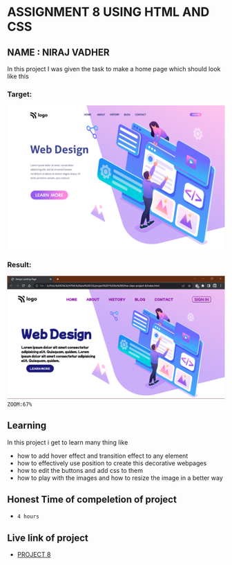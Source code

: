 # ASSIGNMENT 8 USING HTML AND CSS

## NAME : NIRAJ VADHER 

In this project I was given the task to make a home page which should look like this

### Target:
![target](8.png)

### Result:
![result](result.png)
`ZOOM:67%`
## Learning
In this project i get to learn many thing like
- how to add hover effect and transition effect to any element
- how to effectively use position to create this decorative webpages
- how to edit the buttons and add css to them
- how to play with the images and how to resize the image in a better way

## Honest Time of compeletion of project
- `4 hours`

## Live link of project
 - [PROJECT 8]()